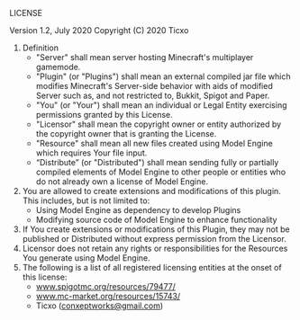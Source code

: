 LICENSE

Version 1.2, July 2020
Copyright (C) 2020 Ticxo

1. Definition
    * "Server" shall mean server hosting Minecraft's multiplayer gamemode.
    * "Plugin" (or "Plugins") shall mean an external compiled jar file which modifies Minecraft's Server-side behavior with aids of modified Server such as, and not restricted to, Bukkit, Spigot and Paper.
    * "You" (or "Your") shall mean an individual or Legal Entity exercising permissions granted by this License.
    * "Licensor" shall mean the copyright owner or entity authorized by the copyright owner that is granting the License.
    * "Resource" shall mean all new files created using Model Engine which requires Your file input.
    * “Distribute” (or "Distributed") shall mean sending fully or partially compiled elements of Model Engine to other people or entities who do not already own a license of Model Engine.
2. You are allowed to create extensions and modifications of this plugin. This includes, but is not limited to:
    * Using Model Engine as dependency to develop Plugins
    * Modifying source code of Model Engine to enhance functionality
3. If You create extensions or modifications of this Plugin, they may not be published or Distributed without express permission from the Licensor.
4. Licensor does not retain any rights or responsibilities for the Resources You generate using Model Engine.
5. The following is a list of all registered licensing entities at the onset of this license:
    * www.spigotmc.org/resources/79477/
    * www.mc-market.org/resources/15743/
    * Ticxo (conxeptworks@gmail.com)
